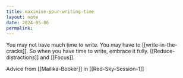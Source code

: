```yaml
---
title: maximise-your-writing-time
layout: note
date: 2024-05-06
permalink:
---
```


You may not have much time to write. You may have to [[write-in-the-cracks]]. So when you have time to write, embrace it fully. [[Reduce-distractions]] and [[Focus]].

Advice from [[Mailika-Booker]] in [[Red-Sky-Session-1]]

